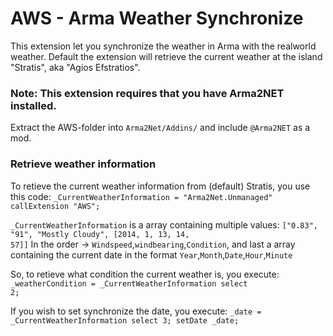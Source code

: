 AWS - Arma Weather Synchronize
===

This extension let you synchronize the weather in Arma with the realworld weather. Default the extension will retrieve the current weather at the island "Stratis", aka "Agios Efstratios".

<h3>Note: This extension requires that you have Arma2NET installed.</h3>
Extract the AWS-folder into <code>Arma2Net/Addins/</code> and include <code>@Arma2NET</code> as a mod.

<h3>Retrieve weather information</h3>
To retieve the current weather information from (default) Stratis, you use this code: 
<code>_CurrentWeatherInformation = "Arma2Net.Unmanaged" callExtension "AWS";</code>

<code>_CurrentWeatherInformation</code> is a array containing multiple values:
<code>["0.83", "91", "Mostly Cloudy", [2014, 1, 13, 14, 57]]</code>
In the order -> <code>Windspeed</code>,<code>windbearing</code>,<code>Condition</code>, and last a array containing the current date in the format <code>Year</code>,<code>Month</code>,<code>Date</code>,<code>Hour</code>,<code>Minute</code>

So, to retieve what condition the current weather is, you execute:
<code>_weatherCondition = _CurrentWeatherInformation select 2;</code>

If you wish to set synchronize the date, you execute:
<code>_date = _CurrentWeatherInformation select 3; setDate _date;</code>
